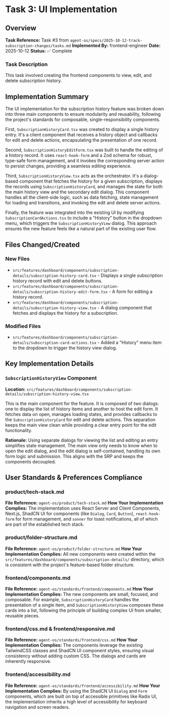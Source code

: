 # Task 3: UI Implementation

## Overview
**Task Reference:** Task #3 from `agent-os/specs/2025-10-12-track-subscription-changes/tasks.md`
**Implemented By:** frontend-engineer
**Date:** 2025-10-12
**Status:** ✅ Complete

### Task Description
This task involved creating the frontend components to view, edit, and delete subscription history.

## Implementation Summary
The UI implementation for the subscription history feature was broken down into three main components to ensure modularity and reusability, following the project's standards for composable, single-responsibility components.

First, `SubscriptionHistoryCard.tsx` was created to display a single history entry. It's a client component that receives a history object and callbacks for edit and delete actions, encapsulating the presentation of one record.

Second, `SubscriptionHistoryEditForm.tsx` was built to handle the editing of a history record. It uses `react-hook-form` and a Zod schema for robust, type-safe form management, and it invokes the corresponding server action to persist changes, providing a seamless editing experience.

Third, `SubscriptionHistoryView.tsx` acts as the orchestrator. It's a dialog-based component that fetches the history for a given subscription, displays the records using `SubscriptionHistoryCard`, and manages the state for both the main history view and the secondary edit dialog. This component handles all the client-side logic, such as data fetching, state management for loading and transitions, and invoking the edit and delete server actions.

Finally, the feature was integrated into the existing UI by modifying `SubscriptionCardActions.tsx` to include a "History" button in the dropdown menu, which triggers the `SubscriptionHistoryView` dialog. This approach ensures the new feature feels like a natural part of the existing user flow.

## Files Changed/Created

### New Files
- `src/features/dashboard/components/subscription-details/subscription-history-card.tsx` - Displays a single subscription history record with edit and delete buttons.
- `src/features/dashboard/components/subscription-details/subscription-history-edit-form.tsx` - A form for editing a history record.
- `src/features/dashboard/components/subscription-details/subscription-history-view.tsx` - A dialog component that fetches and displays the history for a subscription.

### Modified Files
- `src/features/dashboard/components/subscription-details/subscription-card-actions.tsx` - Added a "History" menu item to the dropdown to trigger the history view dialog.

## Key Implementation Details

### `SubscriptionHistoryView` Component
**Location:** `src/features/dashboard/components/subscription-details/subscription-history-view.tsx`

This is the main component for the feature. It is composed of two dialogs: one to display the list of history items and another to host the edit form. It fetches data on open, manages loading states, and provides callbacks to the `SubscriptionHistoryCard` for edit and delete actions. This separation keeps the main view clean while providing a clear entry point for the edit functionality.

**Rationale:** Using separate dialogs for viewing the list and editing an entry simplifies state management. The main view only needs to know when to open the edit dialog, and the edit dialog is self-contained, handling its own form logic and submission. This aligns with the SRP and keeps the components decoupled.

## User Standards & Preferences Compliance

### product/tech-stack.md
**File Reference:** `agent-os/product/tech-stack.md`
**How Your Implementation Complies:**
The implementation uses React Server and Client Components, Next.js, ShadCN UI for components (like `Dialog`, `Card`, `Button`), `react-hook-form` for form management, and `sonner` for toast notifications, all of which are part of the established tech stack.

### product/folder-structure.md
**File Reference:** `agent-os/product/folder-structure.md`
**How Your Implementation Complies:**
All new components were created within the `src/features/dashboard/components/subscription-details/` directory, which is consistent with the project's feature-based folder structure.

### frontend/components.md
**File Reference:** `agent-os/standards/frontend/components.md`
**How Your Implementation Complies:**
The new components are small, focused, and composable. For example, `SubscriptionHistoryCard` handles the presentation of a single item, and `SubscriptionHistoryView` composes these cards into a list, following the principle of building complex UI from smaller, reusable pieces.

### frontend/css.md & frontend/responsive.md
**File Reference:** `agent-os/standards/frontend/css.md`
**How Your Implementation Complies:**
The components leverage the existing TailwindCSS classes and ShadCN UI component styles, ensuring visual consistency without adding custom CSS. The dialogs and cards are inherently responsive.

### frontend/accessibility.md
**File Reference:** `agent-os/standards/frontend/accessibility.md`
**How Your Implementation Complies:**
By using the ShadCN UI `Dialog` and `Form` components, which are built on top of accessible primitives like Radix UI, the implementation inherits a high level of accessibility for keyboard navigation and screen readers.
